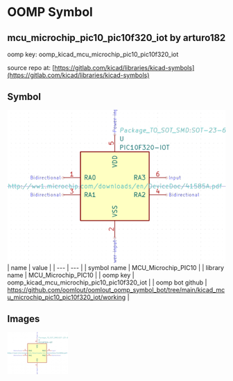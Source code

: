 # OOMP Symbol  
## mcu_microchip_pic10_pic10f320_iot  by arturo182  
  
oomp key: oomp_kicad_mcu_microchip_pic10_pic10f320_iot  
  
source repo at: [https://gitlab.com/kicad/libraries/kicad-symbols](https://gitlab.com/kicad/libraries/kicad-symbols)  
## Symbol  
  
[![working.png](working_600.png)](working.png)  
| name | value | 
| --- | --- | 
| symbol name | MCU_Microchip_PIC10 | 
| library name | MCU_Microchip_PIC10 | 
| oomp key | oomp_kicad_mcu_microchip_pic10_pic10f320_iot | 
| oomp bot github | https://github.com/oomlout/oomlout_oomp_symbol_bot/tree/main/kicad_mcu_microchip_pic10_pic10f320_iot/working | 
## Images  
  
[![working.png](working_140.png)](working.png)  
